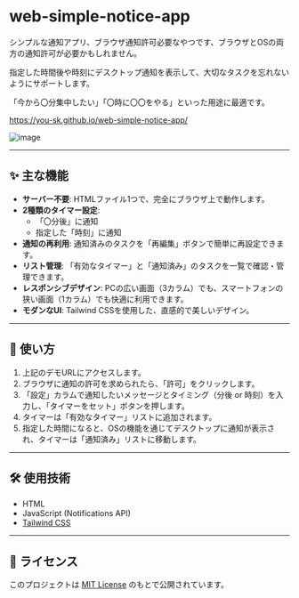 # web-simple-notice-app
シンプルな通知アプリ、ブラウザ通知許可必要なやつです、ブラウザとOSの両方の通知許可が必要かもしれません。

指定した時間後や時刻にデスクトップ通知を表示して、大切なタスクを忘れないようにサポートします。

「今から〇分集中したい」「〇時に〇〇をやる」といった用途に最適です。

https://you-sk.github.io/web-simple-notice-app/

![image](https://github.com/user-attachments/assets/c65fc371-bc8f-4518-b53c-680698adc4e0)

---

## ✨ 主な機能

* **サーバー不要**: HTMLファイル1つで、完全にブラウザ上で動作します。
* **2種類のタイマー設定**:
    * 「〇分後」に通知
    * 指定した「時刻」に通知
* **通知の再利用**: 通知済みのタスクを「再編集」ボタンで簡単に再設定できます。
* **リスト管理**: 「有効なタイマー」と「通知済み」のタスクを一覧で確認・管理できます。
* **レスポンシブデザイン**: PCの広い画面（3カラム）でも、スマートフォンの狭い画面（1カラム）でも快適に利用できます。
* **モダンなUI**: Tailwind CSSを使用した、直感的で美しいデザイン。

---

## 🚀 使い方

1.  上記のデモURLにアクセスします。
2.  ブラウザに通知の許可を求められたら、「許可」をクリックします。
3.  「設定」カラムで通知したいメッセージとタイミング（分後 or 時刻）を入力し、「タイマーをセット」ボタンを押します。
4.  タイマーは「有効なタイマー」リストに追加されます。
5.  指定した時間になると、OSの機能を通じてデスクトップに通知が表示され、タイマーは「通知済み」リストに移動します。

---

## 🛠️ 使用技術

* HTML
* JavaScript (Notifications API)
* [Tailwind CSS](https://tailwindcss.com/)

---

## 📄 ライセンス

このプロジェクトは [MIT License](LICENSE) のもとで公開されています。
